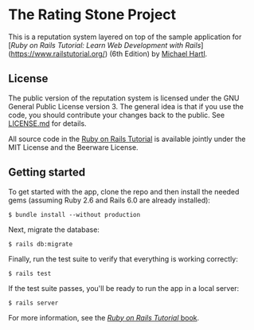 # The Rating Stone Project

This is a reputation system layered on top of the sample application for
[*Ruby on Rails Tutorial: Learn Web Development with Rails*]
(https://www.railstutorial.org/) (6th Edition) by
[Michael Hartl](https://www.michaelhartl.com/).

## License

The public version of the reputation system is licensed under the GNU General
Public License version 3.  The general idea is that if you use the code, you
should contribute your changes back to the public.  See [LICENSE.md](LICENSE.md)
for details.

All source code in the [Ruby on Rails Tutorial](https://www.railstutorial.org/)
is available jointly under the MIT License and the Beerware License.

## Getting started

To get started with the app, clone the repo and then install the needed gems
(assuming Ruby 2.6 and Rails 6.0 are already installed):

```
$ bundle install --without production
```

Next, migrate the database:

```
$ rails db:migrate
```

Finally, run the test suite to verify that everything is working correctly:

```
$ rails test
```

If the test suite passes, you'll be ready to run the app in a local server:

```
$ rails server
```

For more information, see the
[*Ruby on Rails Tutorial* book](https://www.railstutorial.org/book).

